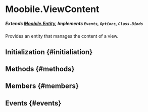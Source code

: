 Moobile.ViewContent
================================================================================
##### Extends [Moobile.Entity](Entity/Entity.md), Implements `Events`, `Options`, `Class.Binds`

Provides an entity that manages the content of a view.

Initialization {#initialiation}
--------------------------------------------------------------------------------

Methods {#methods}
--------------------------------------------------------------------------------


Members {#members}
--------------------------------------------------------------------------------


Events {#events}
--------------------------------------------------------------------------------